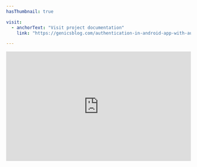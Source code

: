 ```yaml
---
hasThumbnail: true

visit: 
  - anchorText: "Visit project documentation"
    link: "https://genicsblog.com/authentication-in-android-app-with-auth0"

---
```

<div style="position: relative; padding-bottom: 59.375%; height: 0; overflow: hidden;">
  <iframe 
    src="https://docs.google.com/presentation/d/e/2PACX-1vThqzBzKxGsnxB2AhE9kcZAyHUWgCfDe2-KsyVPHSs-H-1hHJ6JvIS4t2NXR9Lmp0lz2fI4pxaoI4aR/embed?start=false&loop=false&delayms=3000"
    style="position: absolute; top: 0; left: 0; width: 100%; height: 100%;"
    frameborder="0"
    allowfullscreen="true"
    mozallowfullscreen="true"
    webkitallowfullscreen="true">
  </iframe>
</div>

